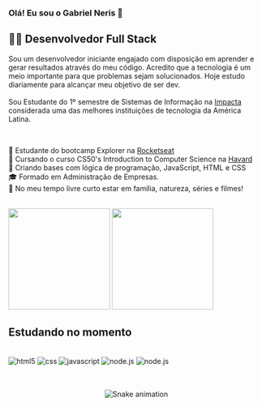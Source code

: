 ### Olá! Eu sou o Gabriel Neris 👋 

##  👨‍💻 Desenvolvedor Full Stack

Sou um desenvolvedor iniciante engajado  com disposição em aprender e gerar resultados através do meu código. Acredito que a tecnologia é um meio importante para que  problemas sejam solucionados. Hoje estudo diariamente para alcançar meu objetivo de ser dev. 
<br/><br/>
Sou Estudante do 1º semestre de Sistemas de Informação na  <a href="https://www.impacta.edu.br/sobre">Impacta</a>  considerada uma das melhores instituições de tecnologia da América Latina.<br/>

<br/>

🚀 Estudante do bootcamp Explorer na <a href="https://www.rocketseat.com.br/explorer">Rocketseat</a> <br/>
🏫 Cursando o curso CS50's Introduction to Computer Science na <a href="https://pll.harvard.edu/course/cs50-introduction-computer-science?delta=0">Havard</a> <br/>
🧠 Criando bases com lógica de programação, JavaScript, HTML e CSS <br/>
🎓 Formado em Administração de Empresas.<br/>
💆‍ No meu tempo livre curto estar em família, natureza, séries e filmes!

<br/>

<div>

<img height="200px" src="https://github-readme-stats.vercel.app/api?username=gabriel-neriss&layout=compact"/>
<img align=”right” height="200px" src="https://github-readme-stats.vercel.app/api/top-langs/?username=gabriel-neriss&layout=compact)](https://github.com/anuraghazra/github-readme-stats"/>

</div>

## Estudando no momento

<div style="display: inline_block"><br/>

  <img align="center" alt="html5" src="https://img.shields.io/badge/HTML5-E34F26?style=for-the-badge&logo=html5&logoColor=white" />
  <img align="center" alt="css" src="https://img.shields.io/badge/CSS3-1572B6?style=for-the-badge&logo=css3&logoColor=white" />
  <img align="center" alt="javascript" src="https://img.shields.io/badge/JavaScript-F7DF1E?style=for-the-badge&logo=javascript&logoColor=black" />
  <img align="center" alt="node.js" src= "https://img.shields.io/badge/Node.js-43853D?style=for-the-badge&logo=node.js&logoColor=white" />
  <img align="center" alt="node.js" src= "https://img.shields.io/badge/React-20232A?style=for-the-badge&logo=react&logoColor=61DAFB" />
         
</div><br/>

<br/>

<div align="center">

![Snake animation](https://github.com/gabriel-neriss/gabriel-neriss/blob/output/github-contribution-grid-snake.svg)

</div>

